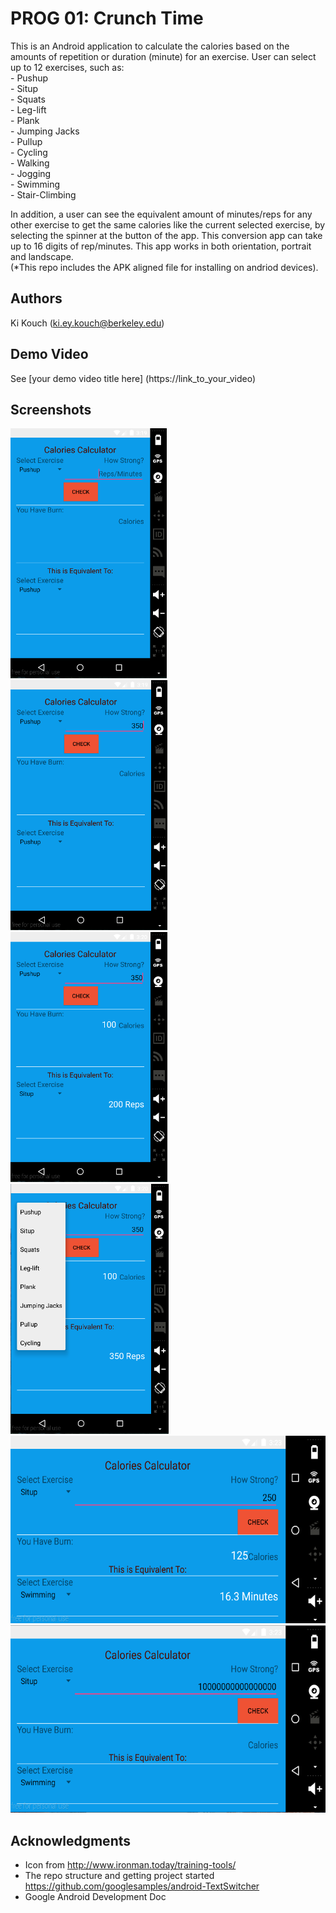 # PROG 01: Crunch Time

This is an Android application to calculate the calories based on the amounts of repetition or duration (minute) for an exercise. User can select up to 12 exercises, such as:
<br> - Pushup
<br> - Situp
<br> - Squats
<br> - Leg-lift
<br> - Plank
<br> - Jumping Jacks
<br> - Pullup
<br> - Cycling
<br> - Walking
<br> - Jogging
<br> - Swimming
<br> - Stair-Climbing

In addition, a user can see the equivalent amount of minutes/reps for any other exercise to get the same calories like the current selected exercise, by selecting the spinner at the button of the app. This conversion app can take up to 16 digits of rep/minutes. This app works in both orientation, portrait and landscape.
<br>(*This repo includes the APK aligned file for installing on andriod devices).

## Authors

Ki Kouch ([ki.ey.kouch@berkeley.edu](mailto:your_email@berkeley.edu))

## Demo Video

See [your demo video title here] (https://link_to_your_video)

## Screenshots

<img src="screenshots/Screen Shot 2016-02-05 at 12.19.30 PM.png" height="400" alt="Screenshot"/>
<img src="screenshots/Screen Shot 2016-02-05 at 12.19.51 PM.png" height="400" alt="Screenshot"/>
<img src="screenshots/Screen Shot 2016-02-05 at 12.20.25 PM.png" height="400" alt="Screenshot"/>
<img src="screenshots/Screen Shot 2016-02-05 at 12.20.14 PM.png" height="400" alt="Screenshot"/>
<br>
<img src="screenshots/Screen Shot 2016-02-05 at 12.23.39 PM.png" height="300" alt="Screenshot"/>
<img src="screenshots/Screen Shot 2016-02-05 at 12.23.24 PM.png" height="300" alt="Screenshot"/>

## Acknowledgments

* Icon from http://www.ironman.today/training-tools/
* The repo structure and getting project started https://github.com/googlesamples/android-TextSwitcher
* Google Android Development Doc

